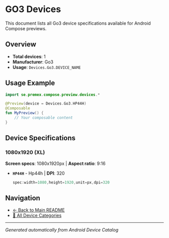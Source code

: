 # GO3 Devices

This document lists all Go3 device specifications available for Android Compose previews.

## Overview

- **Total devices**: 1
- **Manufacturer**: Go3
- **Usage**: `Devices.Go3.DEVICE_NAME`

## Usage Example

```kotlin
import se.premex.compose.preview.devices.*

@Preview(device = Devices.Go3.HP44H)
@Composable
fun MyPreview() {
    // Your composable content
}
```

## Device Specifications

### 1080x1920 (XL)

**Screen specs**: 1080x1920px | **Aspect ratio**: 9:16

- **`HP44H`** - Hp44h | **DPI**: 320
  ```kotlin
  spec:width=1080,height=1920,unit=px,dpi=320
  ```

## Navigation

- [← Back to Main README](../../README.md)
- [📱 All Device Categories](../README.md)

---
*Generated automatically from Android Device Catalog*
